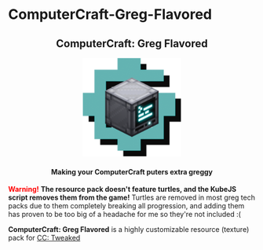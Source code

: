 # ComputerCraft-Greg-Flavored
<center> <h2> ComputerCraft: Greg Flavored </h2> </center>
<center> <img src="projectfiles/blender/renders/icon.png" alt="drawing" width="200"/></center>
<center> <h4> Making your ComputerCraft puters extra greggy </h4> </center>


<span style="color:red"> <b>Warning!</b> </span>**The resource pack doesn't feature turtles, and the KubeJS script removes them from the game!** Turtles are removed in most greg tech packs due to them completely breaking all progression, and adding them has proven to be too big of a headache for me so they're not included :<zero-width space>(


**ComputerCraft: Greg Flavored** is a highly customizable resource (texture) pack for [CC: Tweaked](https://github.com/cc-tweaked/CC-Tweaked)












